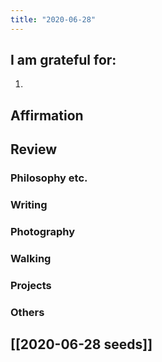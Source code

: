 ```yaml
---
title: "2020-06-28"
---
```

## I am grateful for:
1. 

## Affirmation

## Review
### Philosophy etc.

### Writing

### Photography

### Walking

### Projects

### Others

## [[2020-06-28 seeds]]
